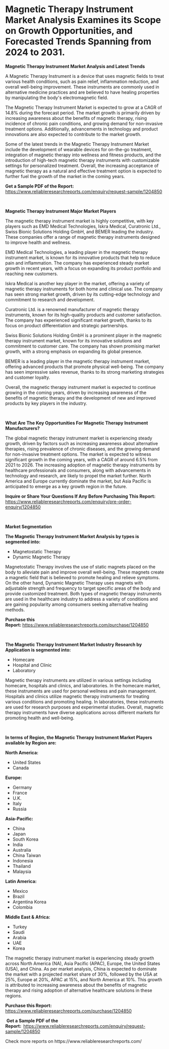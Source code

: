 <p><h1>Magnetic Therapy Instrument Market Analysis Examines its Scope on Growth Opportunities, and Forecasted Trends Spanning from 2024 to 2031.</h1></p><p><strong>Magnetic Therapy Instrument Market Analysis and Latest Trends</strong></p>
<p><p>A Magnetic Therapy Instrument is a device that uses magnetic fields to treat various health conditions, such as pain relief, inflammation reduction, and overall well-being improvement. These instruments are commonly used in alternative medicine practices and are believed to have healing properties by manipulating the body's electromagnetic field.</p><p>The Magnetic Therapy Instrument Market is expected to grow at a CAGR of 14.8% during the forecast period. The market growth is primarily driven by increasing awareness about the benefits of magnetic therapy, rising incidence of chronic pain conditions, and growing demand for non-invasive treatment options. Additionally, advancements in technology and product innovations are also expected to contribute to the market growth.</p><p>Some of the latest trends in the Magnetic Therapy Instrument Market include the development of wearable devices for on-the-go treatment, integration of magnetic therapy into wellness and fitness products, and the introduction of high-tech magnetic therapy instruments with customizable settings for personalized treatment. Overall, the increasing acceptance of magnetic therapy as a natural and effective treatment option is expected to further fuel the growth of the market in the coming years.</p></p>
<p><strong>Get a Sample PDF of the Report:&nbsp;</strong> <a href="https://www.reliableresearchreports.com/enquiry/request-sample/1204850">https://www.reliableresearchreports.com/enquiry/request-sample/1204850</a></p>
<p>&nbsp;</p>
<p><strong>Magnetic Therapy Instrument Major Market Players</strong></p>
<p><p>The magnetic therapy instrument market is highly competitive, with key players such as EMD Medical Technologies, Iskra Medical, Curatronic Ltd., Swiss Bionic Solutions Holding GmbH, and BEMER leading the industry. These companies offer a range of magnetic therapy instruments designed to improve health and wellness.</p><p>EMD Medical Technologies, a leading player in the magnetic therapy instrument market, is known for its innovative products that help to reduce pain and inflammation. The company has experienced steady market growth in recent years, with a focus on expanding its product portfolio and reaching new customers.</p><p>Iskra Medical is another key player in the market, offering a variety of magnetic therapy instruments for both home and clinical use. The company has seen strong market growth, driven by its cutting-edge technology and commitment to research and development.</p><p>Curatronic Ltd. is a renowned manufacturer of magnetic therapy instruments, known for its high-quality products and customer satisfaction. The company has experienced significant market growth, thanks to its focus on product differentiation and strategic partnerships.</p><p>Swiss Bionic Solutions Holding GmbH is a prominent player in the magnetic therapy instrument market, known for its innovative solutions and commitment to customer care. The company has shown promising market growth, with a strong emphasis on expanding its global presence.</p><p>BEMER is a leading player in the magnetic therapy instrument market, offering advanced products that promote physical well-being. The company has seen impressive sales revenue, thanks to its strong marketing strategies and customer loyalty.</p><p>Overall, the magnetic therapy instrument market is expected to continue growing in the coming years, driven by increasing awareness of the benefits of magnetic therapy and the development of new and improved products by key players in the industry.</p></p>
<p>&nbsp;</p>
<p><strong>What Are The Key Opportunities For Magnetic Therapy Instrument Manufacturers?</strong></p>
<p><p>The global magnetic therapy instrument market is experiencing steady growth, driven by factors such as increasing awareness about alternative therapies, rising prevalence of chronic diseases, and the growing demand for non-invasive treatment options. The market is expected to witness significant growth in the coming years, with a CAGR of around 6.5% from 2021 to 2026. The increasing adoption of magnetic therapy instruments by healthcare professionals and consumers, along with advancements in technology and research, are likely to propel the market further. North America and Europe currently dominate the market, but Asia Pacific is anticipated to emerge as a key growth region in the future.</p></p>
<p><strong>Inquire or Share Your Questions If Any Before Purchasing This Report:</strong> <a href="https://www.reliableresearchreports.com/enquiry/pre-order-enquiry/1204850">https://www.reliableresearchreports.com/enquiry/pre-order-enquiry/1204850</a></p>
<p>&nbsp;</p>
<p><strong>Market Segmentation</strong></p>
<p><strong>The Magnetic Therapy Instrument Market Analysis by types is segmented into:</strong></p>
<p><ul><li>Magnetostatic Therapy</li><li>Dynamic Magnetic Therapy</li></ul></p>
<p><p>Magnetostatic Therapy involves the use of static magnets placed on the body to alleviate pain and improve overall well-being. These magnets create a magnetic field that is believed to promote healing and relieve symptoms. On the other hand, Dynamic Magnetic Therapy uses magnets with adjustable strength and frequency to target specific areas of the body and provide customized treatment. Both types of magnetic therapy instruments are used in the healthcare industry to address a variety of conditions and are gaining popularity among consumers seeking alternative healing methods.</p></p>
<p><strong>Purchase this Report:&nbsp;</strong><a href="https://www.reliableresearchreports.com/purchase/1204850">https://www.reliableresearchreports.com/purchase/1204850</a></p>
<p>&nbsp;</p>
<p><strong>The Magnetic Therapy Instrument Market Industry Research by Application is segmented into:</strong></p>
<p><ul><li>Homecare</li><li>Hospital and Clinic</li><li>Laboratory</li></ul></p>
<p><p>Magnetic therapy instruments are utilized in various settings including homecare, hospitals and clinics, and laboratories. In the homecare market, these instruments are used for personal wellness and pain management. Hospitals and clinics utilize magnetic therapy instruments for treating various conditions and promoting healing. In laboratories, these instruments are used for research purposes and experimental studies. Overall, magnetic therapy instruments have diverse applications across different markets for promoting health and well-being.</p></p>
<p>&nbsp;</p>
<p><strong>In terms of Region, the Magnetic Therapy Instrument Market Players available by Region are:</strong></p>
<p>
    <p> <strong> North America: </strong>
        <ul>
            <li>United States</li>
            <li>Canada</li>
        </ul>
        </p> 
    <p> <strong> Europe: </strong>
        <ul>
            <li>Germany</li>
            <li>France</li>
            <li>U.K.</li>
            <li>Italy</li>
            <li>Russia</li>
        </ul>
        </p> 
    <p> <strong> Asia-Pacific: </strong>
        <ul>
            <li>China</li>
            <li>Japan</li>
            <li>South Korea</li>
            <li>India</li>
            <li>Australia</li>
            <li>China Taiwan</li>
            <li>Indonesia</li>
            <li>Thailand</li>
            <li>Malaysia</li>
        </ul>
        </p> 
    <p> <strong> Latin America: </strong>
        <ul>
            <li>Mexico</li>
            <li>Brazil</li>
            <li>Argentina Korea</li>
            <li>Colombia</li>
        </ul>
        </p> 
    <p> <strong> Middle East & Africa: </strong>
        <ul>
            <li>Turkey</li>
            <li>Saudi</li>
            <li>Arabia</li>
            <li>UAE</li>
            <li>Korea</li>
        </ul>
    </p>
    </p>
<p><p>The magnetic therapy instrument market is experiencing steady growth across North America (NA), Asia Pacific (APAC), Europe, the United States (USA), and China. As per market analysis, China is expected to dominate the market with a projected market share of 30%, followed by the USA at 25%, Europe at 20%, APAC at 15%, and North America at 10%. This growth is attributed to increasing awareness about the benefits of magnetic therapy and rising adoption of alternative healthcare solutions in these regions.</p></p>
<p><strong>Purchase this Report: </strong><a href="https://www.reliableresearchreports.com/purchase/1204850">https://www.reliableresearchreports.com/purchase/1204850</a></p>
<p>&nbsp;<strong>Get a Sample PDF of the Report:&nbsp;&nbsp;</strong><a href="https://www.reliableresearchreports.com/enquiry/request-sample/1204850">https://www.reliableresearchreports.com/enquiry/request-sample/1204850</a></p>
<p><strong></strong></p>
<p>Check more reports on https://www.reliableresearchreports.com/</p>